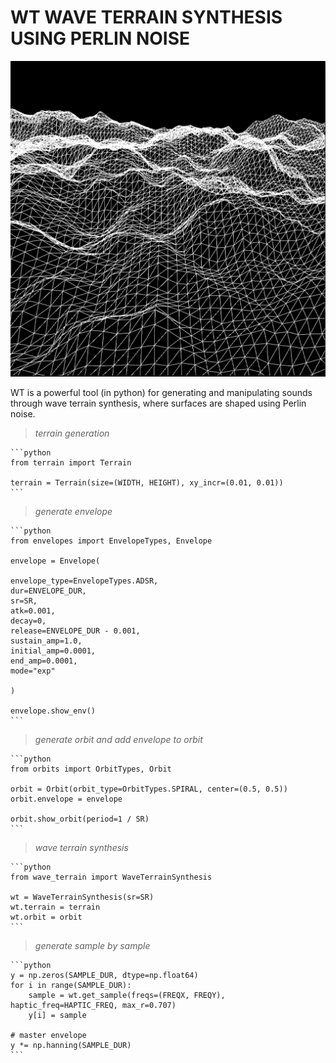 # WT WAVE TERRAIN SYNTHESIS USING PERLIN NOISE  

![](terrain_example.png)

WT is a powerful tool (in python) for generating and manipulating sounds through wave terrain synthesis, where surfaces are shaped using Perlin noise.  

>*terrain generation*

    ```python
    from terrain import Terrain

    terrain = Terrain(size=(WIDTH, HEIGHT), xy_incr=(0.01, 0.01))
    ```

>*generate envelope*

    ```python
    from envelopes import EnvelopeTypes, Envelope

    envelope = Envelope(

    envelope_type=EnvelopeTypes.ADSR, 
    dur=ENVELOPE_DUR,
    sr=SR,
    atk=0.001, 
    decay=0, 
    release=ENVELOPE_DUR - 0.001, 
    sustain_amp=1.0, 
    initial_amp=0.0001, 
    end_amp=0.0001, 
    mode="exp"
    
    )
    
    envelope.show_env()
    ```

>*generate orbit and add envelope to orbit*

    ```python
    from orbits import OrbitTypes, Orbit

    orbit = Orbit(orbit_type=OrbitTypes.SPIRAL, center=(0.5, 0.5))
    orbit.envelope = envelope
    
    orbit.show_orbit(period=1 / SR)
    ```

>*wave terrain synthesis*

    ```python
    from wave_terrain import WaveTerrainSynthesis

    wt = WaveTerrainSynthesis(sr=SR)
    wt.terrain = terrain
    wt.orbit = orbit
    ```

>*generate sample by sample*

    ```python
    y = np.zeros(SAMPLE_DUR, dtype=np.float64)
    for i in range(SAMPLE_DUR):
        sample = wt.get_sample(freqs=(FREQX, FREQY), haptic_freq=HAPTIC_FREQ, max_r=0.707)
        y[i] = sample
    
    # master envelope
    y *= np.hanning(SAMPLE_DUR)
    ```
